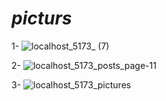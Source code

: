 # <i>picturs</i>

1-
![localhost_5173_ (7)](https://github.com/e-Karimi/media-app-Api-RTKQ/assets/28589917/945bd5b4-875c-4d24-ab3d-c429513b07b8)

2-
![localhost_5173_posts_page-11](https://github.com/e-Karimi/media-app-Api-RTKQ/assets/28589917/0dad78ac-3cfd-405b-82a1-f54c64dbacb7)

3-
![localhost_5173_pictures](https://github.com/e-Karimi/media-app-Api-RTKQ/assets/28589917/76242f4b-ea78-4076-a177-3c5ea04fdc87)
